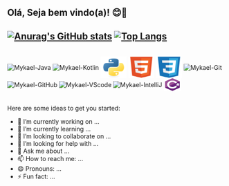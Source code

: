 ## Olá, Seja bem vindo(a)! 😊👋


  [![Anurag's GitHub stats](https://github-readme-stats.vercel.app/api?username=mykaelbruno&show_icons=true&theme=tokyonight&locale=pt-br)](https://github.com/anuraghazra/github-readme-stats)
  [![Top Langs](https://github-readme-stats.vercel.app/api/top-langs/?username=mykaelbruno&show_icons=true&theme=tokyonight&locale=pt-br&layout=compact)](https://github.com/anuraghazra/github-readme-stats)
-------------------------------
<div style="display: inline_block"><br>
  <!--devicons para baixar os ícones-->
  <img align="center" alt="Mykael-Java" height="50" width="60"  src="https://cdn.jsdelivr.net/gh/devicons/devicon@latest/icons/java/java-original-wordmark.svg" />
  <img align="center" alt="Mykael-Kotlin" height="50" width="60" src="https://cdn.jsdelivr.net/gh/devicons/devicon@latest/icons/kotlin/kotlin-original.svg" />
  <img align="center" alt="Mykael-Python" height="50" width="60" src="https://raw.githubusercontent.com/devicons/devicon/master/icons/python/python-original.svg">
  <img align="center" alt="Mykael-HTML" height="50" width="60" src="https://raw.githubusercontent.com/devicons/devicon/master/icons/html5/html5-original.svg">
  <img align="center" alt="Mykael-CSS" height="50" width="60" src="https://raw.githubusercontent.com/devicons/devicon/master/icons/css3/css3-original.svg">
  <img align="center" alt="Mykael-Git" height="50" width="60" src="https://cdn.jsdelivr.net/gh/devicons/devicon@latest/icons/git/git-original.svg" />
  <img align="center" alt="Mykael-GitHub" height="50" width="60" src="https://cdn.jsdelivr.net/gh/devicons/devicon@latest/icons/github/github-original.svg" />
  <img align="center" alt="Mykael-VScode" height="50" width="60" src="https://cdn.jsdelivr.net/gh/devicons/devicon@latest/icons/vscode/vscode-original.svg" />
  <img align="center" alt="Mykael-IntelliJ" height="50" width="60" src="https://cdn.jsdelivr.net/gh/devicons/devicon@latest/icons/intellij/intellij-original.svg" />
  
  <img align="center" alt="Rafa-Csharp" height="30" width="40" src="https://raw.githubusercontent.com/devicons/devicon/master/icons/csharp/csharp-original.svg">
</div>
<br>
<!--
**mykaelbruno/mykaelbruno** is a ✨ _special_ ✨ repository because its `README.md` (this file) appears on your GitHub profile.
-->

Here are some ideas to get you started:

- 🔭 I’m currently working on ...
- 🌱 I’m currently learning ...
- 👯 I’m looking to collaborate on ...
- 🤔 I’m looking for help with ...
- 💬 Ask me about ...
- 📫 How to reach me: ...
- 😄 Pronouns: ...
- ⚡ Fun fact: ...

